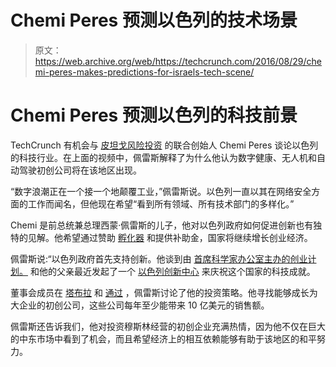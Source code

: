 # Chemi Peres 预测以色列的技术场景 

> 原文：<https://web.archive.org/web/https://techcrunch.com/2016/08/29/chemi-peres-makes-predictions-for-israels-tech-scene/>

# Chemi Peres 预测以色列的科技前景



TechCrunch 有机会与 [皮坦戈风险投资](https://web.archive.org/web/20221007051133/http://www.pitango.com/portfolio/) 的联合创始人 Chemi Peres 谈论以色列的科技行业。在上面的视频中，佩雷斯解释了为什么他认为数字健康、无人机和自动驾驶初创公司将在该地区出现。

“数字浪潮正在一个接一个地颠覆工业，”佩雷斯说。以色列一直以其在网络安全方面的工作而闻名，但他现在希望“看到所有领域、所有技术部门的多样化。”

Chemi 是前总统兼总理西蒙·佩雷斯的儿子，他对以色列政府如何促进创新也有独特的见解。他希望通过赞助 [孵化器](https://web.archive.org/web/20221007051133/http://www.incubators.org.il/) 和提供补助金，国家将继续增长创业经济。

佩雷斯说:“以色列政府首先支持创新。他谈到由 [首席科学家办公室主办的创业计划。](https://web.archive.org/web/20221007051133/http://www.matimop.org.il/ocs.html) 和他的父亲最近发起了一个 [以色列创新中心](https://web.archive.org/web/20221007051133/http://www.peres-center.org/?categoryId=85463&itemId=262984) 来庆祝这个国家的科技成就。

董事会成员在 [塔布拉](https://web.archive.org/web/20221007051133/https://www.taboola.com/) 和 [通过](https://web.archive.org/web/20221007051133/http://ridewithvia.com/jobs/) ，佩雷斯讨论了他的投资策略。他寻找能够成长为大企业的初创公司，这些公司每年至少能带来 10 亿美元的销售额。

佩雷斯还告诉我们，他对投资穆斯林经营的初创企业充满热情，因为他不仅在巨大的中东市场中看到了机会，而且希望经济上的相互依赖能够有助于该地区的和平努力。